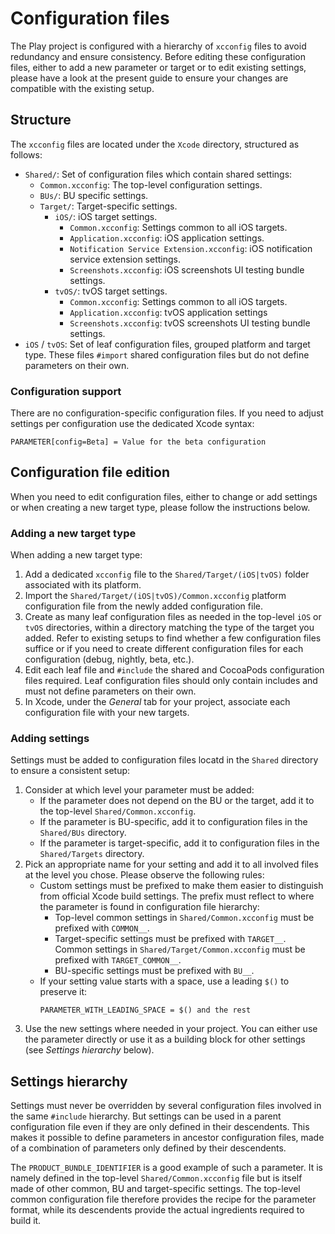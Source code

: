 # Configuration files

The Play project is configured with a hierarchy of `xcconfig` files to avoid redundancy and ensure consistency. Before editing these configuration files, either to add a new parameter or target or to edit existing settings, please have a look at the present guide to ensure your changes are compatible with the existing setup.

## Structure

The `xcconfig` files are located under the `Xcode` directory, structured as follows:

- `Shared/`: Set of configuration files which contain shared settings:
    - `Common.xcconfig`: The top-level configuration settings.
    - `BUs/`: BU specific settings.
    - `Target/`: Target-specific settings.
        - `iOS/`: iOS target settings.
            - `Common.xcconfig`: Settings common to all iOS targets.
            - `Application.xcconfig`: iOS application settings.
            - `Notification Service Extension.xcconfig`: iOS notification service extension settings.
            - `Screenshots.xcconfig`: iOS screenshots UI testing bundle settings.
        - `tvOS/`: tvOS target settings. 
            - `Common.xcconfig`: Settings common to all iOS targets.
            - `Application.xcconfig`: tvOS application settings
            - `Screenshots.xcconfig`: tvOS screenshots UI testing bundle settings.
- `iOS` / `tvOS`: Set of leaf configuration files, grouped platform and target type. These files `#import` shared configuration files but do not define parameters on their own.

### Configuration support

There are no configuration-specific configuration files. If you need to adjust settings per configuration use the dedicated Xcode syntax:

```
PARAMETER[config=Beta] = Value for the beta configuration
```

## Configuration file edition

When you need to edit configuration files, either to change or add settings or when creating a new target type, please follow the instructions below.

### Adding a new target type

When adding a new target type:

1. Add a dedicated `xcconfig` file to the `Shared/Target/(iOS|tvOS)` folder associated with its platform.
2. Import the `Shared/Target/(iOS|tvOS)/Common.xcconfig` platform configuration file from the newly added configuration file.
3. Create as many leaf configuration files as needed in the top-level `iOS` or `tvOS` directories, within a directory matching the type of the target you added. Refer to existing setups to find whether a few configuration files suffice or if you need to create different configuration files for each configuration (debug, nightly, beta, etc.).
4. Edit each leaf file and `#include` the shared and CocoaPods configuration files required. Leaf configuration files should only contain includes and must not define parameters on their own.
5. In Xcode, under the _General_ tab for your project, associate each configuration file with your new targets.

### Adding settings

Settings must be added to configuration files locatd in the `Shared` directory to ensure a consistent setup:

1. Consider at which level your parameter must be added:
    - If the parameter does not depend on the BU or the target, add it to the top-level `Shared/Common.xcconfig`.
    - If the parameter is BU-specific, add it to configuration files in the `Shared/BUs` directory.
    - If the parameter is target-specific, add it to configuration files in the `Shared/Targets` directory.
2. Pick an appropriate name for your setting and add it to all involved files at the level you chose. Please observe the following rules:
    - Custom settings must be prefixed to make them easier to distinguish from official Xcode build settings. The prefix must reflect to where the parameter is found in configuration file hierarchy:
        - Top-level common settings in `Shared/Common.xcconfig` must be prefixed with `COMMON__`.
        - Target-specific settings must be prefixed with `TARGET__`. Common settings in `Shared/Target/Common.xcconfig` must be prefixed with `TARGET_COMMON__`.
        - BU-specific settings must be prefixed with `BU__`.
    - If your setting value starts with a space, use a leading `$()` to preserve it:
        ```
        PARAMETER_WITH_LEADING_SPACE = $() and the rest
        ```
3. Use the new settings where needed in your project. You can either use the parameter directly or use it as a building block for other settings (see _Settings hierarchy_ below).

## Settings hierarchy

Settings must never be overridden by several configuration files involved in the same `#include` hierarchy. But settings can be used in a parent configuration file even if they are only defined in their descendents. This makes it possible to define parameters in ancestor configuration files, made of a combination of parameters only defined by their descendents.

The `PRODUCT_BUNDLE_IDENTIFIER` is a good example of such a parameter. It is namely defined in the top-level `Shared/Common.xcconfig` file but is itself made of other common, BU and target-specific settings. The top-level common configuration file therefore provides the recipe for the parameter format, while its descendents provide the actual ingredients required to build it.

